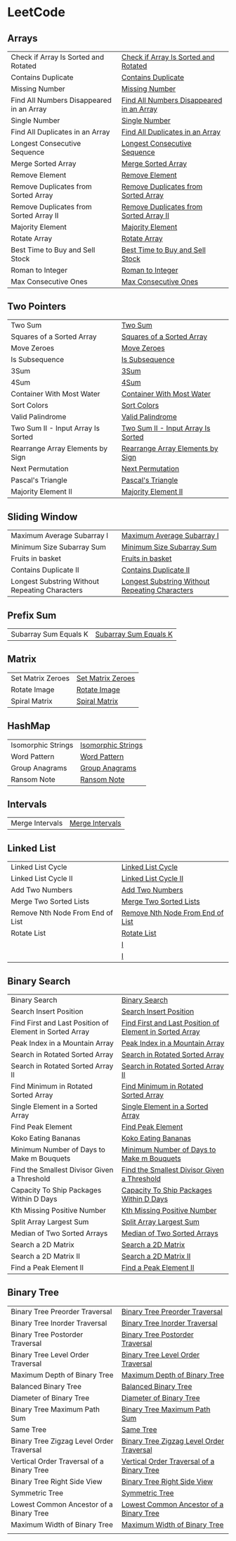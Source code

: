 # LeetCode

<h2>Arrays</h2>

<table>
 <tr>
    <td> Check if Array Is Sorted and Rotated </td>
    <td> <a href="https://github.com/Shivan-Mathur/LeetCode/tree/main/1752-check-if-array-is-sorted-and-rotated"> Check if Array Is Sorted and Rotated </a></td>
  </tr>
 <tr>
    <td>Contains Duplicate</td>
    <td> <a href="https://github.com/Shivan-Mathur/LeetCode/tree/main/0217-contains-duplicate"> Contains Duplicate </a></td>
  </tr>

   <tr>
    <td>Missing Number</td>
    <td> <a href="https://github.com/Shivan-Mathur/LeetCode/tree/main/0268-missing-number"> Missing Number </a></td>
  </tr>

   <tr>
    <td>Find All Numbers Disappeared in an Array</td>
    <td> <a href="https://github.com/Shivan-Mathur/LeetCode/tree/main/0448-find-all-numbers-disappeared-in-an-array"> Find All Numbers Disappeared in an Array </a></td>
  </tr>

   <tr>
    <td>Single Number</td>
    <td> <a href="https://github.com/Shivan-Mathur/LeetCode/tree/main/0136-single-number"> Single Number </a></td>
  </tr>

   <tr>
    <td> Find All Duplicates in an Array </td>
    <td> <a href="https://github.com/Shivan-Mathur/LeetCode/tree/main/0442-find-all-duplicates-in-an-array"> Find All Duplicates in an Array </a></td>
  </tr>

  <tr>
    <td> Longest Consecutive Sequence </td>
    <td> <a href="https://github.com/Shivan-Mathur/LeetCode/tree/main/0128-longest-consecutive-sequence"> Longest Consecutive Sequence </a></td>
  </tr>

  <tr>
    <td> Merge Sorted Array </td>
    <td> <a href="https://github.com/Shivan-Mathur/LeetCode/tree/main/0088-merge-sorted-array"> Merge Sorted Array </a></td>
  </tr>

  <tr>
    <td> Remove Element </td>
    <td> <a href="https://github.com/Shivan-Mathur/LeetCode/tree/main/0027-remove-element"> Remove Element </a></td>
  </tr>

  <tr>
    <td> Remove Duplicates from Sorted Array </td>
    <td> <a href="https://github.com/Shivan-Mathur/LeetCode/tree/main/0026-remove-duplicates-from-sorted-array"> Remove Duplicates from Sorted Array </a></td>
  </tr>

  <tr>
    <td> Remove Duplicates from Sorted Array II </td>
    <td> <a href="https://github.com/Shivan-Mathur/LeetCode/tree/main/0080-remove-duplicates-from-sorted-array-ii"> Remove Duplicates from Sorted Array II </a></td>
  </tr>

  <tr>
    <td> Majority Element </td>
    <td> <a href="https://github.com/Shivan-Mathur/LeetCode/tree/main/0169-majority-element"> Majority Element </a></td>
  </tr>

  <tr>
    <td> Rotate Array </td>
    <td> <a href="https://github.com/Shivan-Mathur/LeetCode/tree/main/0189-rotate-array"> Rotate Array </a></td>
  </tr>

  <tr>
    <td> Best Time to Buy and Sell Stock </td>
    <td> <a href="https://github.com/Shivan-Mathur/LeetCode/tree/main/0121-best-time-to-buy-and-sell-stock"> Best Time to Buy and Sell Stock </a></td>
  </tr>

  <tr>
    <td> Roman to Integer </td>
    <td> <a href="https://github.com/Shivan-Mathur/LeetCode/tree/main/0013-roman-to-integer"> Roman to Integer </a></td>
  </tr>

  <tr>
    <td> Max Consecutive Ones </td>
    <td> <a href="https://github.com/Shivan-Mathur/LeetCode/tree/main/0485-max-consecutive-ones"> Max Consecutive Ones </a></td>
  </tr>
 <tr>

  </table>













<h2>Two Pointers</h2>

<table>
  <tr>
    <td> Two Sum </td>
    <td> <a href="https://github.com/Shivan-Mathur/LeetCode/tree/main/0001-two-sum"> Two Sum </a></td>
  </tr>

  <tr>
    <td> Squares of a Sorted Array </td>
    <td> <a href="https://github.com/Shivan-Mathur/LeetCode/tree/main/0977-squares-of-a-sorted-array"> Squares of a Sorted Array </a></td>
  </tr>

  <tr>
    <td> Move Zeroes </td>
    <td> <a href="https://github.com/Shivan-Mathur/LeetCode/tree/main/0283-move-zeroes"> Move Zeroes </a></td>
  </tr>  

  <tr>
    <td> Is Subsequence </td>
    <td> <a href="https://github.com/Shivan-Mathur/LeetCode/tree/main/0392-is-subsequence"> Is Subsequence </a></td>
  </tr>

  <tr>
    <td> 3Sum </td>
    <td> <a href="https://github.com/Shivan-Mathur/LeetCode/tree/main/0015-3sum"> 3Sum </a></td>
  </tr>

  <tr>
    <td> 4Sum </td>
    <td> <a href="https://github.com/Shivan-Mathur/LeetCode/tree/main/0018-4sum"> 4Sum </a></td>
  </tr>

  <tr>
    <td> Container With Most Water </td>
    <td> <a href="https://github.com/Shivan-Mathur/LeetCode/tree/main/0011-container-with-most-water"> Container With Most Water </a></td>
  </tr>

  <tr>
    <td> Sort Colors </td>
    <td> <a href="https://github.com/Shivan-Mathur/LeetCode/tree/main/0075-sort-colors"> Sort Colors </a></td>
  </tr>

  <tr>
    <td> Valid Palindrome </td>
    <td> <a href="https://github.com/Shivan-Mathur/LeetCode/tree/main/0125-valid-palindrome"> Valid Palindrome </a></td>
  </tr>

  <tr>
    <td> Two Sum II - Input Array Is Sorted </td>
    <td> <a href="https://github.com/Shivan-Mathur/LeetCode/tree/main/0167-two-sum-ii-input-array-is-sorted"> Two Sum II - Input Array Is Sorted </a></td>
  </tr>

  <tr>
    <td> Rearrange Array Elements by Sign </td>
    <td> <a href="https://github.com/Shivan-Mathur/LeetCode/tree/main/2149-rearrange-array-elements-by-sign"> Rearrange Array Elements by Sign </a></td>
  </tr>

  <tr>
    <td> Next Permutation </td>
    <td> <a href="https://github.com/Shivan-Mathur/LeetCode/tree/main/0031-next-permutation"> Next Permutation </a></td>
  </tr>

  <tr>
    <td> Pascal's Triangle </td>
    <td> <a href="https://github.com/Shivan-Mathur/LeetCode/tree/main/0118-pascals-triangle"> Pascal's Triangle </a></td>
  </tr>

  <tr>
    <td> Majority Element II </td>
    <td> <a href="https://github.com/Shivan-Mathur/LeetCode/tree/main/0229-majority-element-ii"> Majority Element II </a></td>
  </tr>
 
</table>













<h2>Sliding Window</h2>

<table>
  <tr>
    <td >Maximum Average Subarray I</td>
    <td> <a href="https://github.com/Shivan-Mathur/LeetCode/blob/main/0643-maximum-average-subarray-i"> Maximum Average Subarray I</a></td>
  </tr>
    <tr>
    <td > Minimum Size Subarray Sum </td>
    <td> <a href="https://github.com/Shivan-Mathur/LeetCode/blob/main/0209-minimum-size-subarray-sum"> Minimum Size Subarray Sum </a></td>
  </tr>
   <tr>
    <td > Fruits in basket </td>
    <td> <a href="https://github.com/Shivan-Mathur/LeetCode/blob/main/0904-fruit-into-baskets"> Fruits in basket</a></td>
  </tr>
 <tr>
    <td>Contains Duplicate II</td>
    <td> <a href="https://github.com/Shivan-Mathur/LeetCode/blob/main/0219-contains-duplicate-ii/0219-contains-duplicate-ii.java"> Contains Duplicate II </a></td>
  </tr>
   <tr>
    <td >Longest Substring Without Repeating Characters</td>
    <td> <a href="https://github.com/Shivan-Mathur/LeetCode/blob/main/0003-longest-substring-without-repeating-characters"> Longest Substring Without Repeating Characters </a></td>
  </tr>
</table>






<h2> Prefix Sum </h2>

<table>
  <tr>
    <td> Subarray Sum Equals K </td>
    <td> <a href="https://github.com/Shivan-Mathur/LeetCode/tree/main/0560-subarray-sum-equals-k"> Subarray Sum Equals K </a></td>
  </tr>
</table>














<h2>Matrix</h2>

<table>
  <tr>
    <td> Set Matrix Zeroes </td>
    <td> <a href="https://github.com/Shivan-Mathur/LeetCode/tree/main/0073-set-matrix-zeroes"> Set Matrix Zeroes </a></td>
  </tr>

  <tr>
    <td> Rotate Image </td>
    <td> <a href="https://github.com/Shivan-Mathur/LeetCode/tree/main/0048-rotate-image"> Rotate Image </a></td>
  </tr>

  <tr>
    <td> Spiral Matrix </td>
    <td> <a href="https://github.com/Shivan-Mathur/LeetCode/tree/main/0054-spiral-matrix"> Spiral Matrix </a></td>
  </tr>
  
</table>
















<h2> HashMap </h2>

<table>
 <tr>
    <td> Isomorphic Strings </td>
    <td> <a href="https://github.com/Shivan-Mathur/LeetCode/tree/main/0205-isomorphic-strings"> Isomorphic Strings </a></td>
  </tr>

  <tr>
    <td> Word Pattern </td>
    <td> <a href="https://github.com/Shivan-Mathur/LeetCode/tree/main/0290-word-pattern"> Word Pattern </a></td>
  </tr>

  <tr>
    <td> Group Anagrams </td>
    <td> <a href="https://github.com/Shivan-Mathur/LeetCode/tree/main/0049-group-anagrams"> Group Anagrams </a></td>
  </tr>

  <tr>
    <td> Ransom Note </td>
    <td> <a href="https://github.com/Shivan-Mathur/LeetCode/tree/main/0383-ransom-note"> Ransom Note </a></td>
  </tr>
</table>














<h2> Intervals </h2>

<table>
 <tr>
    <td> Merge Intervals </td>
    <td> <a href="https://github.com/Shivan-Mathur/LeetCode/tree/main/0056-merge-intervals"> Merge Intervals </a></td>
  </tr>
</table>













<h2>Linked List </h2>

<table>
 <tr>
    <td> Linked List Cycle </td>
    <td> <a href="https://github.com/Shivan-Mathur/LeetCode/tree/main/0141-linked-list-cycle"> Linked List Cycle </a></td>
  </tr>

 <tr>
    <td> Linked List Cycle II </td>
    <td> <a href="https://github.com/Shivan-Mathur/LeetCode/tree/main/0142-linked-list-cycle-ii"> Linked List Cycle II </a></td>
  </tr>

  <tr>
    <td> Add Two Numbers </td>
    <td> <a href="https://github.com/Shivan-Mathur/LeetCode/tree/main/0002-add-two-numbers"> Add Two Numbers </a></td>
  </tr>

  <tr>
    <td> Merge Two Sorted Lists </td>
    <td> <a href="https://github.com/Shivan-Mathur/LeetCode/tree/main/0021-merge-two-sorted-lists"> Merge Two Sorted Lists </a></td>
  </tr>

  <tr>
    <td> Remove Nth Node From End of List </td>
    <td> <a href="https://github.com/Shivan-Mathur/LeetCode/tree/main/0019-remove-nth-node-from-end-of-list"> Remove Nth Node From End of List </a></td>
  </tr>

  <tr>
    <td> Rotate List </td>
    <td> <a href="https://github.com/Shivan-Mathur/LeetCode/tree/main/0061-rotate-list"> Rotate List </a></td>
  </tr>

  <tr>
    <td>  </td>
    <td> <a href=""> I </a></td>
  </tr>

  <tr>
    <td>  </td>
    <td> <a href=""> I </a></td>
  </tr>
  
</table>







<h2>Binary Search </h2>
<table>
 <tr>
    <td> Binary Search </td>
    <td> <a href="https://github.com/Shivan-Mathur/LeetCode/tree/main/0704-binary-search"> Binary Search </a></td>
  </tr>

 <tr>
    <td> Search Insert Position </td>
    <td> <a href="https://github.com/Shivan-Mathur/LeetCode/tree/main/0035-search-insert-position"> Search Insert Position </a></td>
  </tr>

  <tr>
    <td> Find First and Last Position of Element in Sorted Array </td>
    <td> <a href="https://github.com/Shivan-Mathur/LeetCode/tree/main/0034-find-first-and-last-position-of-element-in-sorted-array"> Find First and Last Position of Element in Sorted Array </a></td>
  </tr>

  <tr>
    <td> Peak Index in a Mountain Array </td>
    <td> <a href="https://github.com/Shivan-Mathur/LeetCode/tree/main/0852-peak-index-in-a-mountain-array"> Peak Index in a Mountain Array </a></td>
  </tr>
  
  <tr>
    <td> Search in Rotated Sorted Array </td>
    <td> <a href="https://github.com/Shivan-Mathur/LeetCode/tree/main/0033-search-in-rotated-sorted-array"> Search in Rotated Sorted Array </a></td>
  </tr>

  <tr>
    <td> Search in Rotated Sorted Array II </td>
    <td> <a href="https://github.com/Shivan-Mathur/LeetCode/tree/main/0081-search-in-rotated-sorted-array-ii"> Search in Rotated Sorted Array II </a></td>
  </tr>

  <tr>
    <td> Find Minimum in Rotated Sorted Array </td>
    <td> <a href="https://github.com/Shivan-Mathur/LeetCode/tree/main/0153-find-minimum-in-rotated-sorted-array"> Find Minimum in Rotated Sorted Array </a></td>
  </tr>
  <tr>
    <td> Single Element in a Sorted Array </td>
    <td> <a href="https://github.com/Shivan-Mathur/LeetCode/tree/main/0540-single-element-in-a-sorted-array"> Single Element in a Sorted Array </a></td>
  </tr>

  <tr>
    <td> Find Peak Element </td>
    <td> <a href="https://github.com/Shivan-Mathur/LeetCode/tree/main/0162-find-peak-element"> Find Peak Element </a></td>
  </tr>

  <tr>
    <td> Koko Eating Bananas </td>
    <td> <a href="https://github.com/Shivan-Mathur/LeetCode/tree/main/0875-koko-eating-bananas"> Koko Eating Bananas </a></td>
  </tr>

  <tr>
    <td> Minimum Number of Days to Make m Bouquets </td>
    <td> <a href="https://github.com/Shivan-Mathur/LeetCode/tree/main/1482-minimum-number-of-days-to-make-m-bouquets"> Minimum Number of Days to Make m Bouquets </a></td>
  </tr>

  <tr>
    <td> Find the Smallest Divisor Given a Threshold </td>
    <td> <a href="https://github.com/Shivan-Mathur/LeetCode/tree/main/1283-find-the-smallest-divisor-given-a-threshold"> Find the Smallest Divisor Given a Threshold </a></td>
  </tr>

  <tr>
    <td> Capacity To Ship Packages Within D Days </td>
    <td> <a href="https://github.com/Shivan-Mathur/LeetCode/tree/main/1011-capacity-to-ship-packages-within-d-days"> Capacity To Ship Packages Within D Days </a></td>
  </tr>

  <tr>
    <td> Kth Missing Positive Number </td>
    <td> <a href="https://github.com/Shivan-Mathur/LeetCode/tree/main/1539-kth-missing-positive-number"> Kth Missing Positive Number </a></td>
  </tr>

  <tr>
    <td> Split Array Largest Sum </td>
    <td> <a href="https://github.com/Shivan-Mathur/LeetCode/tree/main/0410-split-array-largest-sum"> Split Array Largest Sum </a></td>
  </tr>

  <tr>
    <td> Median of Two Sorted Arrays </td>
    <td> <a href="https://github.com/Shivan-Mathur/LeetCode/tree/main/0004-median-of-two-sorted-arrays"> Median of Two Sorted Arrays </a></td>
  </tr>

  <tr>
    <td> Search a 2D Matrix </td>
    <td> <a href="https://github.com/Shivan-Mathur/LeetCode/tree/main/0074-search-a-2d-matrix"> Search a 2D Matrix </a></td>
  </tr>

  <tr>
    <td> Search a 2D Matrix II </td>
    <td> <a href="https://github.com/Shivan-Mathur/LeetCode/tree/main/0240-search-a-2d-matrix-ii"> Search a 2D Matrix II </a></td>
  </tr>

  <tr>
    <td> Find a Peak Element II </td>
    <td> <a href="https://github.com/Shivan-Mathur/LeetCode/tree/main/1901-find-a-peak-element-ii"> Find a Peak Element II </a></td>
  </tr>

</table>

<h2>Binary Tree </h2>
<table>
 <tr>
    <td> Binary Tree Preorder Traversal </td>
    <td> <a href="https://github.com/Shivan-Mathur/LeetCode/tree/main/0144-binary-tree-preorder-traversal"> Binary Tree Preorder Traversal </a></td>
  </tr>
 
 <tr>
    <td> Binary Tree Inorder Traversal </td>
    <td> <a href="https://github.com/Shivan-Mathur/LeetCode/tree/main/0094-binary-tree-inorder-traversal"> Binary Tree Inorder Traversal </a></td>
  </tr>

  <tr>
    <td> Binary Tree Postorder Traversal </td>
    <td> <a href="https://github.com/Shivan-Mathur/LeetCode/tree/main/0145-binary-tree-postorder-traversal"> Binary Tree Postorder Traversal </a></td>
  </tr>

  <tr>
    <td> Binary Tree Level Order Traversal </td>
    <td> <a href="https://github.com/Shivan-Mathur/LeetCode/tree/main/0102-binary-tree-level-order-traversal"> Binary Tree Level Order Traversal </a></td>
  </tr>

  <tr>
    <td> Maximum Depth of Binary Tree </td>
    <td> <a href="https://github.com/Shivan-Mathur/LeetCode/tree/main/0104-maximum-depth-of-binary-tree"> Maximum Depth of Binary Tree </a></td>
  </tr>

  <tr>
    <td> Balanced Binary Tree </td>
    <td> <a href="https://github.com/Shivan-Mathur/LeetCode/tree/main/0110-balanced-binary-tree"> Balanced Binary Tree </a></td>
  </tr>

  <tr>
    <td> Diameter of Binary Tree </td>
    <td> <a href="https://github.com/Shivan-Mathur/LeetCode/tree/main/0543-diameter-of-binary-tree"> Diameter of Binary Tree </a></td>
  </tr>

  <tr>
    <td> Binary Tree Maximum Path Sum </td>
    <td> <a href="https://github.com/Shivan-Mathur/LeetCode/tree/main/0124-binary-tree-maximum-path-sum"> Binary Tree Maximum Path Sum </a></td>
  </tr>

  <tr>
    <td> Same Tree </td>
    <td> <a href="https://github.com/Shivan-Mathur/LeetCode/tree/main/0100-same-tree"> Same Tree </a></td>
  </tr>

  <tr>
    <td> Binary Tree Zigzag Level Order Traversal </td>
    <td> <a href="https://github.com/Shivan-Mathur/LeetCode/tree/main/0103-binary-tree-zigzag-level-order-traversal"> Binary Tree Zigzag Level Order Traversal </a></td>
  </tr>

  <tr>
    <td> Vertical Order Traversal of a Binary Tree </td>
    <td> <a href="https://github.com/Shivan-Mathur/LeetCode/tree/main/0987-vertical-order-traversal-of-a-binary-tree"> Vertical Order Traversal of a Binary Tree </a></td>
  </tr>

  <tr>
    <td> Binary Tree Right Side View </td>
    <td> <a href="https://github.com/Shivan-Mathur/LeetCode/tree/main/0199-binary-tree-right-side-view"> Binary Tree Right Side View </a></td>
  </tr>

  <tr>
    <td> Symmetric Tree </td>
    <td> <a href="https://github.com/Shivan-Mathur/LeetCode/tree/main/0101-symmetric-tree"> Symmetric Tree </a></td>
  </tr>

  <tr>
    <td> Lowest Common Ancestor of a Binary Tree </td>
    <td> <a href="https://github.com/Shivan-Mathur/LeetCode/tree/main/0236-lowest-common-ancestor-of-a-binary-tree"> Lowest Common Ancestor of a Binary Tree </a></td>
  </tr>

  <tr>
    <td> Maximum Width of Binary Tree </td>
    <td> <a href="https://github.com/Shivan-Mathur/LeetCode/tree/main/0662-maximum-width-of-binary-tree"> Maximum Width of Binary Tree </a></td>
  </tr>

  <tr>
    <td>  </td>
    <td> <a href="">  </a></td>
  </tr>
 
</table>
